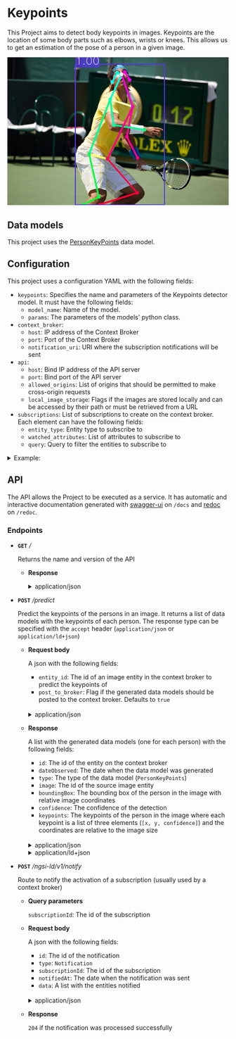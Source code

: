 # Keypoints

This Project aims to detect body keypoints in images. Keypoints are the location of some body parts such as elbows, wrists or knees. This allows us to get an estimation of the pose of a person in a given image.

![keypoints detection](/docs/res/keypoints.jpg)

## Data models

This project uses the [PersonKeyPoints](/docs/DataModels/PersonKeyPoints/) data model.

## Configuration

This project uses a configuration YAML with the following fields:

- ``keypoints``:  Specifies the name and parameters of the Keypoints detector model. It must have the following fields:
  - ``model_name``:  Name of the model.
  - ``params``:  The parameters of the models' python class.
- ``context_broker``:
    - ``host``:  IP address of the Context Broker
    - ``port``:  Port of the Context Broker
    - ``notification_uri``:  URI where the subscription notifications will be sent
- ``api``:
    - ``host``:  Bind IP address of the API server
    - ``port``:  Bind port of the API server
    - ``allowed_origins``: List of origins that should be permitted to make cross-origin requests
    - ``local_image_storage``: Flags if the images are stored locally and can be accessed by their path or must be retrieved from a URL
- ``subscriptions``:  List of subscriptions to create on the context broker. Each element can have the following fields:
    - ``entity_type``:  Entity type to subscribe to
    - ``watched_attributes``:  List of attributes to subscribe to
    - ``query``:  Query to filter the entities to subscribe to

<details>
<summary>Example:</summary>

```
keypoints:
  model_name: detectron2
  params:
    model_config: ../../../data/models/detectron2/COCO-Keypoints/keypoint_rcnn_R_50_FPN_3x/keypoint_rcnn_R_50_FPN_3x.yaml
    model_weights: ../../../data/models/detectron2/COCO-Keypoints/keypoint_rcnn_R_50_FPN_3x/model_final_a6e10b.pkl
    confidence_threshold: 0.5
    use_cuda: False

context_broker:
  host: 192.168.0.100
  port: 1026
  notification_uri: http://192.168.0.100:8080/ngsi-ld/v1/notify

api:
  host: 0.0.0.0
  port: 8080
  allowed_origins: []
  local_image_storage: True

subscriptions:
  - entity_type: Image
    watched_attributes: ["purpose"]
    query: "purpose==%22Keypoints%22"
```

</details>


## API

The API allows the Project to be executed as a service. It has automatic and interactive documentation generated with [swagger-ui](https://github.com/swagger-api/swagger-ui) on ``/docs`` and [redoc](https://github.com/Redocly/redoc) on ``/redoc``.

### Endpoints

- **``GET``** _/_

    Returns the name and version of the API

    - **Response**

      <details>
      <summary>application/json</summary>

      ```
      {
        "title": "Keypoints API",
        "version": "0.2.0"
      }
      ```

    </details>

- **``POST``** _/predict_

    Predict the keypoints of the persons in an image. It returns a list of data models with the keypoints of each person. The response type can be specified with the ``accept`` header (``application/json`` or ``application/ld+json``)

    - **Request body**

      A json with the following fields:

      - ``entity_id``:  The id of an image entity in the context broker to predict the keypoints of
      - ``post_to_broker``:  Flag if the generated data models should be posted to the context broker. Defaults to ``true``
    
      </br>
      <details>
      <summary>application/json</summary>

      ```
      {
        "entity_id": "string",
        "post_to_broker": true
      }
      ```

    </details>

    - **Response**
    
      A list with the generated data models (one for each person) with the following fields:

      - ``id``:  The id of the entity on the context broker
      - ``dateObserved``:  The date when the data model was generated
      - ``type``:  The type of the data model (``PersonKeyPoints``)
      - ``image``:  The id of the source image entity
      - ``boundingBox``:  The bounding box of the person in the image with relative image coordinates
      - ``confidence``:  The confidence of the detection
      - ``keypoints``:  The keypoints of the person in the image where each keypoint is a list of three elements (``[x, y, confidence]``) and the coordinates are relative to the image size

      </br>
      <details>
      <summary>application/json</summary>

      ```
      [
        {
          "id": "string",
          "dateObserved": "string",
          "type": "PersonKeyPoints",
          "image": "string",
          "boundingBox": {
            "xmin": number,
            "ymin": number,
            "xmax": number,
            "ymax": number
          },
          "confidence": number,
          "keypoints": {
            "nose": [number, number, number],
            "left_eye": [number, number, number],
            "right_eye": [number, number, number],
            "left_ear": [number, number, number],
            "right_ear": [number, number, number],
            "left_shoulder": [number, number, number],
            "right_shoulder": [number, number, number],
            "left_elbow": [number, number, number],
            "right_elbow": [number, number, number],
            "left_wrist": [number, number, number],
            "right_wrist": [number, number, number],
            "left_hip": [number, number, number],
            "right_hip": [number, number, number],
            "left_knee": [number, number, number],
            "right_knee": [number, number, number],
            "left_ankle": [number, number, number],
            "right_ankle": [number, number, number]
          }
        }
      ]
      ```
      </details>
    
      <details>
      <summary>application/ld+json</summary>

      ```
      [
        {
          "id": "string",
          "type": "PersonKeyPoints",
          "@context": [],
          "dateObserved": {
            "type": "Property",
            "value": {
              "@type": "DateTime",
              "@value": "string"
            }
          },
          "image": {
            "type": "Relationship",
            "object": "string"
          },
          "boundingBox": {
            "type": "Property",
            "value": {
              "xmin": number
              "ymin": number
              "xmax": number
              "ymax": number
            }
          },
          "confidence": {
            "type": "Property",
            "value": number
          },
          "keypoints": {
            "type": "Property",
            "value": {
              "nose": [number, number, number],
              "left_eye": [number, number, number],
              "right_eye": [number, number, number],
              "left_ear": [number, number, number],
              "right_ear": [number, number, number],
              "left_shoulder": [number, number, number],
              "right_shoulder": [number, number, number],
              "left_elbow": [number, number, number],
              "right_elbow": [number, number, number],
              "left_wrist": [number, number, number],
              "right_wrist": [number, number, number],
              "left_hip": [number, number, number],
              "right_hip": [number, number, number],
              "left_knee": [number, number, number],
              "right_knee": [number, number, number],
              "left_ankle": [number, number, number],
              "right_ankle": [number, number, number]
            }
          }
        }
      ]
      ```
      </details>

- **``POST``** _/ngsi-ld/v1/notify_
  
  Route to notify the activation of a subscription (usually used by a context broker)

  - **Query parameters**
    
    ``subscriptionId``: The id of the subscription

  - **Request body**

      A json with the following fields:

      - ``id``:  The id of the notification
      - ``type``:  ``Notification``
      - ``subscriptionId``:  The id of the subscription
      - ``notifiedAt``:  The date when the notification was sent
      - ``data``:  A list with the entities notified
    
      </br>
      <details>
      <summary>application/json</summary>

      ```
      {
        "id": "string",
        "type": "Notification",
        "subscriptionId": "string",
        "notifiedAt": "string",
        "data": []
      }
      ```

    </details>

  - **Response**

    ``204`` if the notification was processed successfully